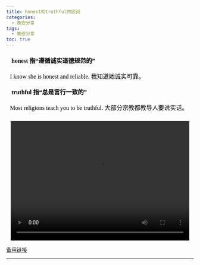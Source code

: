 ```yaml
---
title: honest和truthful的区别
categories:
  - 晚安分享
tags:
  - 晚安分享
toc: true 
---
```





<!-- 
️ **honest 指“遵循诚实道德规范的”**

I know she is honest and reliable.   我知道她诚实可靠。


️ **truthful 指“总是言行一致的”**

Most religions teach you to be truthful. 大部分宗教都教导人要说实话。 -->

<section id="nice" data-tool="mdnice编辑器" data-website="https://www.mdnice.com" style="font-size: 16px; color: black; padding: 0 10px; line-height: 1.6; word-spacing: 0px; letter-spacing: 0px; word-break: break-word; word-wrap: break-word; text-align: left; font-family: Optima-Regular, Optima, PingFangSC-light, PingFangTC-light, 'PingFang SC', Cambria, Cochin, Georgia, Times, 'Times New Roman', serif;"><p data-tool="mdnice编辑器" style="font-size: 16px; padding-top: 8px; padding-bottom: 8px; margin: 0; line-height: 26px; color: black;">️ <strong style="font-weight: bold; color: black;">honest 指“遵循诚实道德规范的”</strong></p>
<p data-tool="mdnice编辑器" style="font-size: 16px; padding-top: 8px; padding-bottom: 8px; margin: 0; line-height: 26px; color: black;">I know she is honest and reliable.   我知道她诚实可靠。</p>
<p data-tool="mdnice编辑器" style="font-size: 16px; padding-top: 8px; padding-bottom: 8px; margin: 0; line-height: 26px; color: black;">️ <strong style="font-weight: bold; color: black;">truthful 指“总是言行一致的”</strong></p>
<p data-tool="mdnice编辑器" style="font-size: 16px; padding-top: 8px; padding-bottom: 8px; margin: 0; line-height: 26px; color: black;">Most religions teach you to be truthful. 大部分宗教都教导人要说实话。</p>
</section>


<p style="text-align:center">
   <video width="480" height="320" controls>
       <source src="/video/99.mp4">
   </video>
</p>
 <p><a href="/video/99.mp4">备用链接</a></p>
 
---






